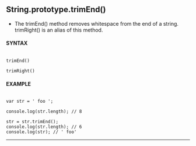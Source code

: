 ## String.prototype.trimEnd()

- The trimEnd() method removes whitespace from the end of a string. trimRight() is an alias of this method.

#### **SYNTAX**

```

trimEnd()

trimRight()

```

#### **EXAMPLE**

```

var str = ' foo ';

console.log(str.length); // 8

str = str.trimEnd();
console.log(str.length); // 6
console.log(str); // ' foo'

```

---
